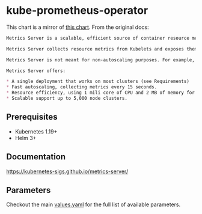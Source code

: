# kube-prometheus-operator

This chart is a mirror of [this chart](https://github.com/kubernetes-sigs/metrics-server/tree/master/charts/metrics-server).
From the original docs:

```markdown
Metrics Server is a scalable, efficient source of container resource metrics for Kubernetes built-in autoscaling pipelines.

Metrics Server collects resource metrics from Kubelets and exposes them in Kubernetes apiserver through Metrics API for use by Horizontal Pod Autoscaler and Vertical Pod Autoscaler. Metrics API can also be accessed by kubectl top, making it easier to debug autoscaling pipelines.

Metrics Server is not meant for non-autoscaling purposes. For example, don’t use it to forward metrics to monitoring solutions, or as a source of monitoring solution metrics. In such cases please collect metrics from Kubelet /metrics/resource endpoint directly.

Metrics Server offers:

* A single deployment that works on most clusters (see Requirements)
* Fast autoscaling, collecting metrics every 15 seconds.
* Resource efficiency, using 1 mili core of CPU and 2 MB of memory for each node in a cluster.
* Scalable support up to 5,000 node clusters.
```

## Prerequisites

- Kubernetes 1.19+
- Helm 3+

## Documentation

https://kubernetes-sigs.github.io/metrics-server/

## Parameters

Checkout the main [values.yaml](./values.yaml) for the full list of available parameters.
